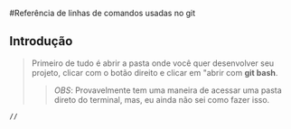 #Referência de linhas de comandos usadas no git

## Introdução 

> Primeiro de tudo é abrir a pasta onde você quer desenvolver seu projeto, clicar com o botão direito e clicar em "abrir com **git bash**. 
>>*OBS*: Provavelmente tem uma maneira de acessar uma pasta direto do terminal, mas, eu ainda não sei como fazer isso.


```
// 
```
